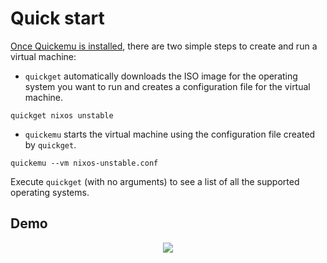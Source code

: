 # Quick start

[Once Quickemu is installed](https://github.com/quickemu-project/quickemu/wiki/01-Installation), there are two simple steps to create and run a virtual machine:

- `quickget` automatically downloads the ISO image for the operating system you want to run and creates a configuration file for the virtual machine.

```shell
quickget nixos unstable
```

- `quickemu` starts the virtual machine using the configuration file created by `quickget`.

```shell
quickemu --vm nixos-unstable.conf
```

Execute `quickget` (with no arguments) to see a list of all the supported operating systems.

## Demo

<div align="center"><a href="https://asciinema.org/a/658148?autoplay=1" target="_blank"><img src="https://asciinema.org/a/658148.svg" /></a></div>
